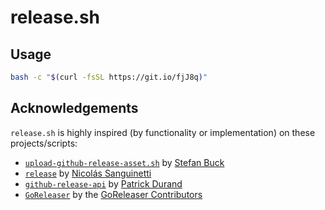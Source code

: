 # release.sh

## Usage

```sh
bash -c "$(curl -fsSL https://git.io/fjJ8q)"
```

## Acknowledgements

`release.sh` is highly inspired (by functionality or implementation) on these
projects/scripts:

- [`upload-github-release-asset.sh`](https://gist.github.com/stefanbuck/ce788fee19ab6eb0b4447a85fc99f447) by [Stefan Buck](https://github.com/stefanbuck)
- [`release`](https://gist.github.com/foca/38d82e93e32610f5241709f8d5720156) by [Nicolás Sanguinetti](https://github.com/foca)
- [`github-release-api`](https://github.com/pgdurand/github-release-api) by [Patrick Durand](https://github.com/pgdurand)
- [`GoReleaser`](https://github.com/goreleaser/goreleaser) by the [GoReleaser Contributors](https://github.com/goreleaser/goreleaser/graphs/contributors)
